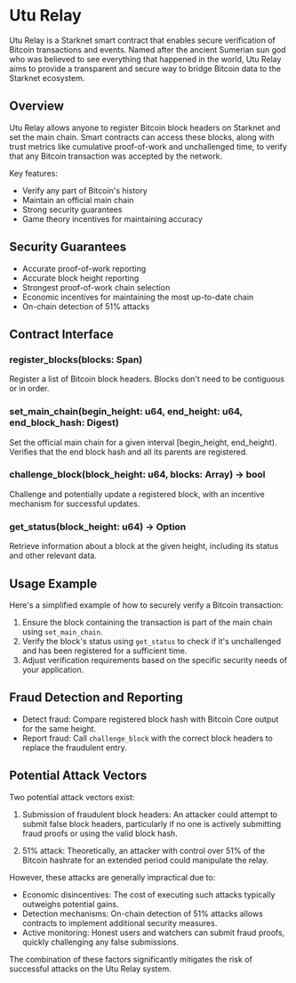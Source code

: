# Utu Relay

Utu Relay is a Starknet smart contract that enables secure verification of Bitcoin transactions and events. Named after the ancient Sumerian sun god who was believed to see everything that happened in the world, Utu Relay aims to provide a transparent and secure way to bridge Bitcoin data to the Starknet ecosystem.

## Overview

Utu Relay allows anyone to register Bitcoin block headers on Starknet and set the main chain. Smart contracts can access these blocks, along with trust metrics like cumulative proof-of-work and unchallenged time, to verify that any Bitcoin transaction was accepted by the network.

Key features:
- Verify any part of Bitcoin's history
- Maintain an official main chain
- Strong security guarantees
- Game theory incentives for maintaining accuracy

## Security Guarantees

- Accurate proof-of-work reporting
- Accurate block height reporting
- Strongest proof-of-work chain selection
- Economic incentives for maintaining the most up-to-date chain
- On-chain detection of 51% attacks

## Contract Interface

### register_blocks(blocks: Span<BlockHeader>)

Register a list of Bitcoin block headers. Blocks don't need to be contiguous or in order.

### set_main_chain(begin_height: u64, end_height: u64, end_block_hash: Digest)

Set the official main chain for a given interval [begin_height, end_height). Verifies that the end block hash and all its parents are registered.

### challenge_block(block_height: u64, blocks: Array<BlockHeader>) → bool

Challenge and potentially update a registered block, with an incentive mechanism for successful updates.

### get_status(block_height: u64) → Option<BlockStatus>

Retrieve information about a block at the given height, including its status and other relevant data.

## Usage Example

Here's a simplified example of how to securely verify a Bitcoin transaction:

1. Ensure the block containing the transaction is part of the main chain using `set_main_chain`.
2. Verify the block's status using `get_status` to check if it's unchallenged and has been registered for a sufficient time.
3. Adjust verification requirements based on the specific security needs of your application.

## Fraud Detection and Reporting

- Detect fraud: Compare registered block hash with Bitcoin Core output for the same height.
- Report fraud: Call `challenge_block` with the correct block headers to replace the fraudulent entry.

## Potential Attack Vectors

Two potential attack vectors exist:

1. Submission of fraudulent block headers: An attacker could attempt to submit false block headers, particularly if no one is actively submitting fraud proofs or using the valid block hash.

2. 51% attack: Theoretically, an attacker with control over 51% of the Bitcoin hashrate for an extended period could manipulate the relay.

However, these attacks are generally impractical due to:

- Economic disincentives: The cost of executing such attacks typically outweighs potential gains.
- Detection mechanisms: On-chain detection of 51% attacks allows contracts to implement additional security measures.
- Active monitoring: Honest users and watchers can submit fraud proofs, quickly challenging any false submissions.

The combination of these factors significantly mitigates the risk of successful attacks on the Utu Relay system.
